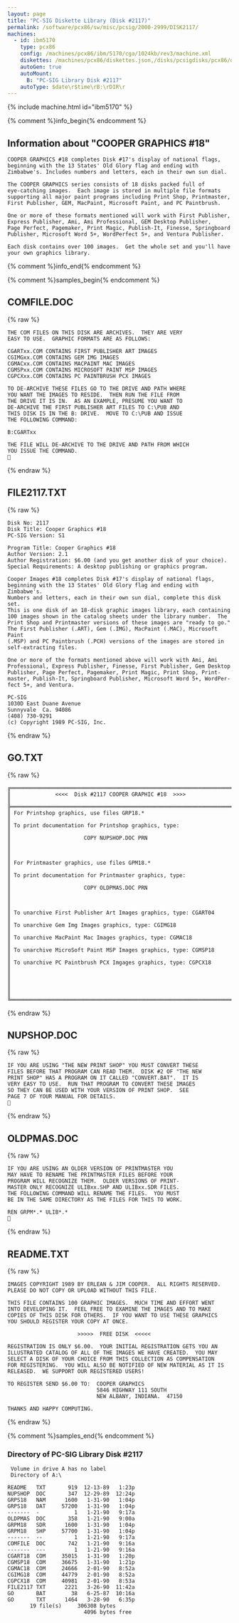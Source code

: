 ```yaml
---
layout: page
title: "PC-SIG Diskette Library (Disk #2117)"
permalink: /software/pcx86/sw/misc/pcsig/2000-2999/DISK2117/
machines:
  - id: ibm5170
    type: pcx86
    config: /machines/pcx86/ibm/5170/cga/1024kb/rev3/machine.xml
    diskettes: /machines/pcx86/diskettes.json,/disks/pcsigdisks/pcx86/diskettes.json
    autoGen: true
    autoMount:
      B: "PC-SIG Library Disk #2117"
    autoType: $date\r$time\rB:\rDIR\r
---
```


{% include machine.html id="ibm5170" %}

{% comment %}info_begin{% endcomment %}

## Information about "COOPER GRAPHICS #18"

    COOPER GRAPHICS #18 completes Disk #17's display of national flags,
    beginning with the 13 States' Old Glory flag and ending with
    Zimbabwe's. Includes numbers and letters, each in their own sun dial.
    
    The COOPER GRAPHICS series consists of 18 disks packed full of
    eye-catching images.  Each image is stored in multiple file formats
    supporting all major paint programs including Print Shop, Printmaster,
    First Publisher, GEM, MacPaint, Microsoft Paint, and PC Paintbrush.
    
    One or more of these formats mentioned will work with First Publisher,
    Express Publisher, Ami, Ami Professional, GEM Desktop Publisher,
    Page Perfect, Pagemaker, Print Magic, Publish-It, Finesse, Springboard
    Publisher, Microsoft Word 5+, WordPerfect 5+, and Ventura Publisher.
    
    Each disk contains over 100 images.  Get the whole set and you'll have
    your own graphics library.
{% comment %}info_end{% endcomment %}

{% comment %}samples_begin{% endcomment %}

## COMFILE.DOC

{% raw %}
```
THE COM FILES ON THIS DISK ARE ARCHIVES.  THEY ARE VERY
EASY TO USE.  GRAPHIC FORMATS ARE AS FOLLOWS:

CGARTxx.COM CONTAINS FIRST PUBLISHER ART IMAGES
CGIMGxx.COM CONTAINS GEM IMG IMAGES
CGMACxx.COM CONTAINS MACPAINT MAC IMAGES
CGMSPxx.COM CONTAINS MICROSOFT PAINT MSP IMAGES
CGPCXxx.COM CONTAINS PC PAINTBRUSH PCX IMAGES

TO DE-ARCHIVE THESE FILES GO TO THE DRIVE AND PATH WHERE 
YOU WANT THE IMAGES TO RESIDE.  THEN RUN THE FILE FROM 
THE DRIVE IT IS IN.  AS AN EXAMPLE, PRESUME YOU WANT TO 
DE-ARCHIVE THE FIRST PUBLISHER ART FILES TO C:\PUB AND
THIS DISK IS IN THE B: DRIVE.  MOVE TO C:\PUB AND ISSUE
THE FOLLOWING COMMAND:

B:CGARTxx

THE FILE WILL DE-ARCHIVE TO THE DRIVE AND PATH FROM WHICH
YOU ISSUE THE COMMAND.

```
{% endraw %}

## FILE2117.TXT

{% raw %}
```
Disk No: 2117                                                           
Disk Title: Cooper Graphics #18                                         
PC-SIG Version: S1                                                      
                                                                        
Program Title: Cooper Graphics #18                                      
Author Version: 2.1                                                     
Author Registration: $6.00 (and you get another disk of your choice).   
Special Requirements: A desktop publishing or graphics program.         
                                                                        
Cooper Images #18 completes Disk #17's display of national flags,       
beginning with the 13 States' Old Glory flag and ending with Zimbabwe's.
Numbers and letters, each in their own sun dial, complete this disk set.
This is one disk of an 18-disk graphic images library, each containing  
100 images shown in the catalog sheets under the library number.  The   
Print Shop and Printmaster versions of these images are "ready to go."  
The First Publisher (.ART), Gem (.IMG), MacPaint (.MAC), Microsoft Paint
(.MSP) and PC Paintbrush (.PCH) versions of the images are stored in    
self-extracting files.                                                  
                                                                        
One or more of the formats mentioned above will work with Ami, Ami      
Professional, Express Publisher, Finesse, First Publisher, Gem Desktop  
Publisher, Page Perfect, Pagemaker, Print Magic, Print Shop, Print-     
master, Publish-It, Springboard Publisher, Microsoft Word 5+, WordPer-  
fect 5+, and Ventura.                                                   
                                                                        
PC-SIG                                                                  
1030D East Duane Avenue                                                 
Sunnyvale  Ca. 94086                                                    
(408) 730-9291                                                          
(c) Copyright 1989 PC-SIG, Inc.                                         
```
{% endraw %}

## GO.TXT

{% raw %}
```
╔═════════════════════════════════════════════════════════════════════════╗
║              <<<<  Disk #2117 COOPER GRAPHIC #18  >>>>                  ║
╠═════════════════════════════════════════════════════════════════════════╣
║ For Printshop graphics, use files GRP18.*                               ║
║ To print documentation for Printshop graphics, type:                    ║
║                       COPY NUPSHOP.DOC PRN                              ║
║                                                                         ║
║ For Printmaster graphics, use files GPM18.*                             ║
║ To print documentation for Printmaster graphics, type:                  ║
║                       COPY OLDPMAS.DOC PRN                              ║
║                                                                         ║
║ To unarchive First Publisher Art Images graphics, type: CGART04         ║
║ To unarchive Gem Img Images graphics, type: CGIMG18                     ║
║ To unarchive MacPaint Mac Images graphics, type: CGMAC18                ║
║ To unarchive MicroSoft Paint MSP Images graphics, type: CGMSP18         ║
║ To unarchive PC Paintbrush PCX Imgages graphics, type: CGPCX18          ║
║                                                                         ║
║                                                                         ║
╚═════════════════════════════════════════════════════════════════════════╝
```
{% endraw %}

## NUPSHOP.DOC

{% raw %}
```
IF YOU ARE USING "THE NEW PRINT SHOP" YOU MUST CONVERT THESE 
FILES BEFORE THAT PROGRAM CAN READ THEM.  DISK #2 OF "THE NEW
PRINT SHOP" HAS A PROGRAM ON IT CALLED "CONVERT.BAT".  IT IS 
VERY EASY TO USE.  RUN THAT PROGRAM TO CONVERT THESE IMAGES 
SO THEY CAN BE USED WITH YOUR VERSION OF PRINT SHOP.  SEE
PAGE 7 OF YOUR MANUAL FOR DETAILS.

```
{% endraw %}

## OLDPMAS.DOC

{% raw %}
```
IF YOU ARE USING AN OLDER VERSION OF PRINTMASTER YOU 
MAY HAVE TO RENAME THE PRINTMASTER FILES BEFORE YOUR
PROGRAM WILL RECOGNIZE THEM.  OLDER VERSIONS OF PRINT-
MASTER ONLY RECOGNIZE ULIBxx.SHP AND ULIBxx.SDR FILES.
THE FOLLOWING COMMAND WILL RENAME THE FILES.  YOU MUST
BE IN THE SAME DIRECTORY AS THE FILES FOR THIS TO WORK.

REN GRPM*.* ULIB*.*

```
{% endraw %}

## README.TXT

{% raw %}
```
IMAGES COPYRIGHT 1989 BY ERLEAN & JIM COOPER.  ALL RIGHTS RESERVED.
PLEASE DO NOT COPY OR UPLOAD WITHOUT THIS FILE.

THIS FILE CONTAINS 100 GRAPHIC IMAGES.  MUCH TIME AND EFFORT WENT
INTO DEVELOPING IT.  FEEL FREE TO EXAMINE THE IMAGES AND TO MAKE
COPIES OF THIS DISK FOR OTHERS.  IF YOU WANT TO USE THESE GRAPHICS
YOU SHOULD REGISTER YOUR COPY AT ONCE.

                      >>>>>  FREE DISK  <<<<<

REGISTRATION IS ONLY $6.00.  YOUR INITIAL REGISTRATION GETS YOU AN
ILLUSTRATED CATALOG OF ALL OF THE IMAGES WE HAVE CREATED.  YOU MAY
SELECT A DISK OF YOUR CHOICE FROM THIS COLLECTION AS COMPENSATION 
FOR REGISTERING.  YOU WILL ALSO BE NOTIFIED OF NEW MATERIAL AS IT IS
RELEASED.  WE SUPPORT OUR REGISTERED USERS!

TO REGISTER SEND $6.00 TO:  COOPER GRAPHICS
                            5846 HIGHWAY 111 SOUTH
                            NEW ALBANY, INDIANA.  47150

THANKS AND HAPPY COMPUTING.
```
{% endraw %}

{% comment %}samples_end{% endcomment %}

### Directory of PC-SIG Library Disk #2117

     Volume in drive A has no label
     Directory of A:\

    README   TXT       919  12-13-89   1:23p
    NUPSHOP  DOC       347  12-29-89  12:24p
    GRPS18   NAM      1600   1-31-90   1:04p
    GRPS18   DAT     57200   1-31-90   1:04p
    -------  -           1   1-21-90   9:17a
    OLDPMAS  DOC       358   1-21-90   9:00a
    GRPM18   SDR      1600   1-31-90   1:04p
    GRPM18   SHP     57700   1-31-90   1:04p
    -------  --          1   1-21-90   9:17a
    COMFILE  DOC       742   1-21-90   9:16a
    -------  ---         1   1-21-90   9:16a
    CGART18  COM     35015   1-31-90   1:20p
    CGMSP18  COM     36675   1-31-90   1:21p
    CGMAC18  COM     24666   2-01-90   8:52a
    CGIMG18  COM     44779   2-01-90   8:52a
    CGPCX18  COM     40981   2-01-90   8:53a
    FILE2117 TXT      2221   3-26-90  11:42a
    GO       BAT        38   6-25-87  10:16a
    GO       TXT      1464   3-28-90   6:35p
           19 file(s)     306308 bytes
                            4096 bytes free
